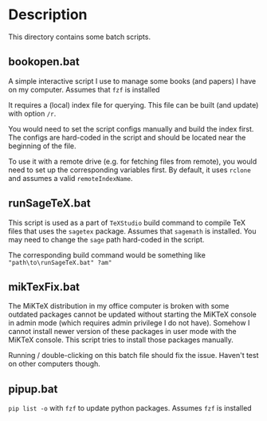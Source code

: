 # Description

This directory contains some batch scripts.

## bookopen.bat

A simple interactive script I use to manage some books (and papers) I have on my computer. Assumes that `fzf` is installed

It requires a (local) index file for querying. This file can be built (and update) with option `/r`.

You would need to set the script configs manually and build the index first. The configs are hard-coded in the script and should be located near the beginning of the file.

To use it with a remote drive (e.g. for fetching files from remote), you would need to set up the corresponding variables first. By default, it uses `rclone` and assumes a valid `remoteIndexName`.

## runSageTeX.bat

This script is used as a part of `TeXStudio` build command to compile TeX files that uses the `sagetex` package. Assumes that `sagemath` is installed. You may need to change the `sage` path hard-coded in the script.

The corresponding build command would be something like `"path\to\runSageTeX.bat" ?am"`

## mikTexFix.bat

The MiKTeX distribution in my office computer is broken with some outdated packages cannot be updated without starting the MiKTeX console in admin mode (which requires admin privilege I do not have). Somehow I cannot install newer version of these packages in user mode with the MiKTeX console. This script tries to install those packages manually.

Running / double-clicking on this batch file should fix the issue. Haven't test on other computers though.

## pipup.bat

`pip list -o` with `fzf` to update python packages. Assumes `fzf` is installed
